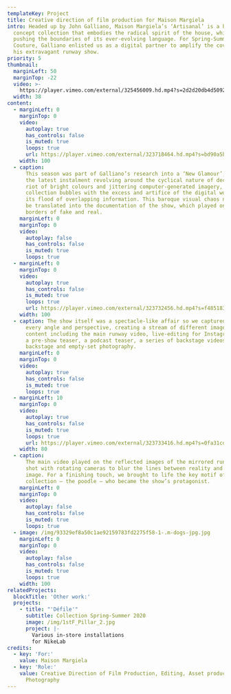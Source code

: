 ```yaml
---
templateKey: Project
title: Creative direction of film production for Maison Margiela
intro: Headed up by John Galliano, Maison Margiela’s ‘Artisanal’ is a high
  concept collection that embodies the radical spirit of the house, whilst
  pushing the boundaries of its ever-evolving language. For Spring-Summer 19
  Couture, Galliano enlisted us as a digital partner to amplify the coverage of
  his extravagant runway show.
priority: 5
thumbnail:
  marginLeft: 50
  marginTop: -22
  video: >-
    https://player.vimeo.com/external/325456009.hd.mp4?s=2d2d20db4d509264e3e8c1ed290c9576d15a2cc7&profile_id=174
  width: 38
content:
  - marginLeft: 0
    marginTop: 0
    video:
      autoplay: true
      has_controls: false
      is_muted: true
      loops: true
      url: https://player.vimeo.com/external/323718464.hd.mp4?s=bd90a5b3f772786683c7c27efd785fc178cdeb6c&profile_id=175
    width: 100
  - caption:
      This season was part of Galliano’s research into a ‘New Glamour’, with
      the latest instalment revolving around the cyclical nature of decadence. A
      riot of bright colours and jittering computer-generated imagery, the
      collection bubbles with the excess and artifice of the digital world and
      its flood of overlapping information. This baroque visual chaos needed to
      be translated into the documentation of the show, which played on the
      borders of fake and real.
    marginLeft: 0
    marginTop: 0
    video:
      autoplay: false
      has_controls: false
      is_muted: true
      loops: true
  - marginLeft: 0
    marginTop: 0
    video:
      autoplay: true
      has_controls: false
      is_muted: true
      loops: true
      url: https://player.vimeo.com/external/323732456.hd.mp4?s=f48518364794407d4839f05886fae630f4507f09&profile_id=175
    width: 100
  - caption: The show itself was a spectacle-like affair so we captured it from
      every angle and perspective, creating a stream of different images and
      content including the main runway video, live-editing for Instagram Live,
      a pre-show teaser, a podcast teaser, a series of backstage videos and
      backstage and empty-set photography.
    marginLeft: 0
    marginTop: 0
    video:
      autoplay: true
      has_controls: false
      is_muted: true
      loops: true
  - marginLeft: 10
    marginTop: 0
    video:
      autoplay: true
      has_controls: false
      is_muted: true
      loops: true
      url: https://player.vimeo.com/external/323733416.hd.mp4?s=0fa31cd68099a054665f50639759620a24a12af8&profile_id=175
    width: 80
  - caption:
      The main video played on the reflected images of the mirrored runway,
      shot with rotating cameras to blur the lines between reality and its
      image. For a finishing touch, we brought to life the key motif of the
      collection – the poodle – who became the show’s protagonist.
    marginLeft: 0
    marginTop: 0
    video:
      autoplay: false
      has_controls: false
      is_muted: true
      loops: true
  - image: /img/93329ef8a50c1ae92159783fd2275f58-1-.m-dogs-jpg.jpg
    marginLeft: 0
    marginTop: 0
    video:
      autoplay: false
      has_controls: false
      is_muted: true
      loops: true
    width: 100
relatedProjects:
  blockTitle: 'Other work:'
  projects:
    - title: "'Défile'"
      subtitle: Collection Spring-Summer 2020
      image: /img/1stF_Pillar_2.jpg
      project: |-
        Various in-store installations
        for NikeLab
credits:
  - key: 'For:'
    value: Maison Margiela
  - key: 'Role:'
    value: Creative Direction of Film Production, Editing, Asset production,
      Photography
---
```

